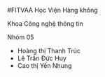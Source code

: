#FITVAA
Học Viện Hàng không
 
Khoa Công nghệ thông tin 

Nhóm 05
- Hoàng thị Thanh Trúc
- Lê Trần Đức Huy
- Cao thị Yến Nhung
